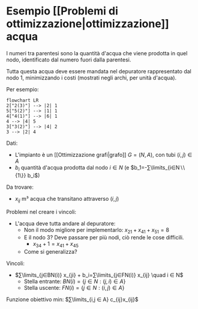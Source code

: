 # Esempio [[Problemi di ottimizzazione|ottimizzazione]] acqua

I numeri tra parentesi sono la quantità d'acqua che viene prodotta in quel nodo, identificato dal numero fuori dalla parentesi.

Tutta questa acqua deve essere mandata nel depuratore  rappresentato dal nodo 1, minimizzando i costi (mostrati negli archi, per unità d'acqua).

Per esempio:

```mermaid
flowchart LR
2["2(3)"] --> |2| 1
5["5(2)"] --> |1| 1
4["4(1)"] --> |6| 1
4 --> |4| 5
3["3(2)"] --> |4| 2
3 --> |2| 4
```
Dati:
- L'impianto è un [[Ottimizzazione grafi|grafo]] $G=(N,A)$, con tubi $(i,j)∈A$
- $b_i$ quantità d'acqua prodotta dal nodo $i∈N$ (e $b_1=-∑\limits_{i∈N∖\{1\}} b_i$)

Da trovare:
- $x_{ij}$ m³ acqua che transitano attraverso $(i,j)$

Problemi nel creare i vincoli:
- L'acqua deve tutta andare al depuratore:
	- Non il modo migliore per implementarlo: $x_{21}+x_{41}+x_{51}=8$
	- E il nodo 3? Deve passare per più nodi, ciò rende le cose difficili.
		- $x_{34}+1=x_{41}+x_{45}$
	- Come si generalizza?

Vincoli:
- $∑\limits_{j∈BN(i)} x_{ji} + b_i=∑\limits_{j∈FN(i)} x_{ij} \quad i ∈ N$
	- Stella entrante: $BN(i)=\{j ∈ N : (j,i) ∈ A\}$
	- Stella uscente: $FN(i)=\{j ∈ N : (i,j) ∈ A\}$

Funzione obiettivo min: $∑\limits_{i,j ∈ A} c_{ij}x_{ij}$
